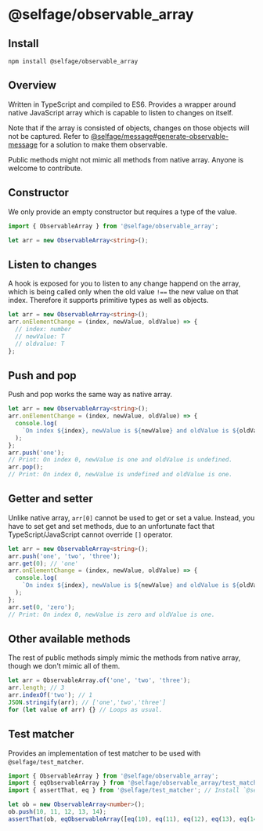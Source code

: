 # @selfage/observable_array

## Install

`npm install @selfage/observable_array`

## Overview

Written in TypeScript and compiled to ES6. Provides a wrapper around native
JavaScript array which is capable to listen to changes on itself.

Note that if the array is consisted of objects, changes on those objects will not be captured. Refer to [@selfage/message#generate-observable-message](https://github.com/selfage/message#generate-observable-message) for a solution to make them observable.

Public methods might not mimic all methods from native array. Anyone is welcome
to contribute.

## Constructor

We only provide an empty constructor but requires a type of the value.

```TypeScript
import { ObservableArray } from '@selfage/observable_array';

let arr = new ObservableArray<string>();
```

## Listen to changes

A hook is exposed for you to listen to any change happend on the array, which
is being called only when the old value `!==` the new value on that index.
Therefore it supports primitive types as well as objects.

```TypeScript
let arr = new ObservableArray<string>();
arr.onElementChange = (index, newValue, oldValue) => {
  // index: number
  // newValue: T
  // oldvalue: T
};
```

## Push and pop

Push and pop works the same way as native array.

```TypeScript
let arr = new ObservableArray<string>();
arr.onElementChange = (index, newValue, oldValue) => {
  console.log(
    `On index ${index}, newValue is ${newValue} and oldValue is ${oldValue}.`
  );
};
arr.push('one');
// Print: On index 0, newValue is one and oldValue is undefined.
arr.pop();
// Print: On index 0, newValue is undefined and oldValue is one.
```

## Getter and setter

Unlike native array, `arr[0]` cannot be used to get or set a value. Instead,
you have to set get and set methods, due to an unfortunate fact that
TypeScript/JavaScript cannot override `[]` operator.

```TypeScript
let arr = new ObservableArray<string>();
arr.push('one', 'two', 'three');
arr.get(0); // 'one'
arr.onElementChange = (index, newValue, oldValue) => {
  console.log(
    `On index ${index}, newValue is ${newValue} and oldValue is ${oldValue}.`
  );
};
arr.set(0, 'zero');
// Print: On index 0, newValue is zero and oldValue is one.
```

## Other available methods

The rest of public methods simply mimic the methods from native array, though
we don't mimic all of them.

```TypeScript
let arr = ObservableArray.of('one', 'two', 'three');
arr.length; // 3
arr.indexOf('two'); // 1
JSON.stringify(arr); // ['one','two','three']
for (let value of arr) {} // Loops as usual.
```

## Test matcher

Provides an implementation of test matcher to be used with `@selfage/test_matcher`.

```TypeScript
import { ObservableArray } from '@selfage/observable_array';
import { eqObservableArray } from '@selfage/observable_array/test_matcher';
import { assertThat, eq } from '@selfage/test_matcher'; // Install `@selfage/test_matcher`.

let ob = new ObservableArray<number>();
ob.push(10, 11, 12, 13, 14);
assertThat(ob, eqObservableArray([eq(10), eq(11), eq(12), eq(13), eq(14)]), `ob`);
```

